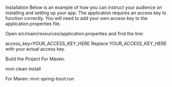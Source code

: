 Installation
Below is an example of how you can instruct your audience on installing and setting up your app.
The application requires an access key to function correctly. You will need to add your own access key to the application.properties file.

Open src/main/resources/application.properties and find the line:

access_key=YOUR_ACCESS_KEY_HERE Replace YOUR_ACCESS_KEY_HERE with your actual access key.

Build the Project
For Maven:

mvn clean install

For Maven:
mvn spring-boot:run

